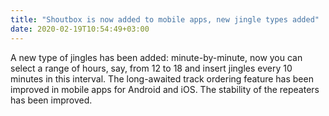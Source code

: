 ```yaml
---
title: "Shoutbox is now added to mobile apps, new jingle types added"
date: 2020-02-19T10:54:49+03:00
---
```


A new type of jingles has been added: minute-by-minute, now you can select a range of hours, say, from 12 to 18 and insert jingles every 10 minutes in this interval. The long-awaited track ordering feature has been improved in mobile apps for Android and iOS. The stability of the repeaters has been improved.